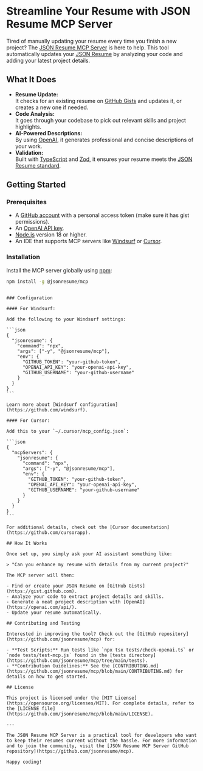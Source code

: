 # Streamline Your Resume with JSON Resume MCP Server

Tired of manually updating your resume every time you finish a new project? The [JSON Resume MCP Server](https://github.com/jsonresume/mcp) is here to help. This tool automatically updates your [JSON Resume](https://jsonresume.org) by analyzing your code and adding your latest project details.

## What It Does

- **Resume Update:**  
  It checks for an existing resume on [GitHub Gists](https://gist.github.com) and updates it, or creates a new one if needed.
- **Code Analysis:**  
  It goes through your codebase to pick out relevant skills and project highlights.
- **AI-Powered Descriptions:**  
  By using [OpenAI](https://openai.com/api/), it generates professional and concise descriptions of your work.
- **Validation:**  
  Built with [TypeScript](https://www.typescriptlang.org/) and [Zod](https://github.com/colinhacks/zod), it ensures your resume meets the [JSON Resume standard](https://jsonresume.org/schema/).

## Getting Started

### Prerequisites

- A [GitHub account](https://github.com) with a personal access token (make sure it has gist permissions).
- An [OpenAI API key](https://openai.com/api/).
- [Node.js](https://nodejs.org) version 18 or higher.
- An IDE that supports MCP servers like [Windsurf](https://github.com/windsurf) or [Cursor](https://github.com/cursorapp).

### Installation

Install the MCP server globally using [npm](https://www.npmjs.com):

```bash
npm install -g @jsonresume/mcp
```

````

### Configuration

#### For Windsurf:

Add the following to your Windsurf settings:

```json
{
  "jsonresume": {
    "command": "npx",
    "args": ["-y", "@jsonresume/mcp"],
    "env": {
      "GITHUB_TOKEN": "your-github-token",
      "OPENAI_API_KEY": "your-openai-api-key",
      "GITHUB_USERNAME": "your-github-username"
    }
  }
}
```

Learn more about [Windsurf configuration](https://github.com/windsurf).

#### For Cursor:

Add this to your `~/.cursor/mcp_config.json`:

```json
{
  "mcpServers": {
    "jsonresume": {
      "command": "npx",
      "args": ["-y", "@jsonresume/mcp"],
      "env": {
        "GITHUB_TOKEN": "your-github-token",
        "OPENAI_API_KEY": "your-openai-api-key",
        "GITHUB_USERNAME": "your-github-username"
      }
    }
  }
}
```

For additional details, check out the [Cursor documentation](https://github.com/cursorapp).

## How It Works

Once set up, you simply ask your AI assistant something like:

> "Can you enhance my resume with details from my current project?"

The MCP server will then:

- Find or create your JSON Resume on [GitHub Gists](https://gist.github.com).
- Analyze your code to extract project details and skills.
- Generate a neat project description with [OpenAI](https://openai.com/api/).
- Update your resume automatically.

## Contributing and Testing

Interested in improving the tool? Check out the [GitHub repository](https://github.com/jsonresume/mcp) for:

- **Test Scripts:** Run tests like `npx tsx tests/check-openai.ts` or `node tests/test-mcp.js` found in the [tests directory](https://github.com/jsonresume/mcp/tree/main/tests).
- **Contribution Guidelines:** See the [CONTRIBUTING.md](https://github.com/jsonresume/mcp/blob/main/CONTRIBUTING.md) for details on how to get started.

## License

This project is licensed under the [MIT License](https://opensource.org/licenses/MIT). For complete details, refer to the [LICENSE file](https://github.com/jsonresume/mcp/blob/main/LICENSE).

---

The JSON Resume MCP Server is a practical tool for developers who want to keep their resumes current without the hassle. For more information and to join the community, visit the [JSON Resume MCP Server GitHub repository](https://github.com/jsonresume/mcp).

Happy coding!
````
